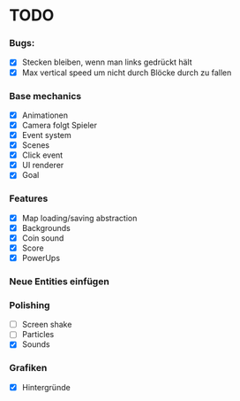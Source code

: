 # TODO

### Bugs:

- [x] Stecken bleiben, wenn man links gedrückt hält
- [x] Max vertical speed um nicht durch Blöcke durch zu fallen

### Base mechanics

- [x] Animationen
- [x] Camera folgt Spieler
- [x] Event system
- [x] Scenes
- [x] Click event
- [x] UI renderer
- [x] Goal

### Features

- [x] Map loading/saving abstraction
- [x] Backgrounds
- [x] Coin sound
- [x] Score
- [x] PowerUps

### Neue Entities einfügen

### Polishing

- [ ] Screen shake
- [ ] Particles
- [X] Sounds

### Grafiken

- [x] Hintergründe
